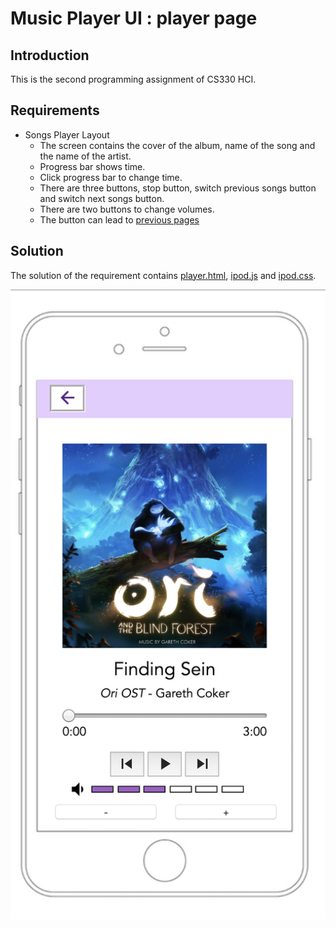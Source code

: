 # Music Player UI : player page

## Introduction

This is the second programming assignment of CS330 HCI.

## Requirements

 - Songs Player Layout
   - The screen contains the cover of the album, name of the song and the name of the artist.
   - Progress bar shows time.
   - Click progress bar to change time.
   - There are three buttons, stop button, switch previous songs button and switch next songs button.
   - There are two buttons to change volumes.
   - The button can lead to [previous pages](/CS330-HCI/ipod-starter)

## Solution

The solution of the requirement contains [player.html](/CS330-HCI/starter2/player.html), [ipod.js](/CS330-HCI/starter2/ipod.js) and [ipod.css](/CS330-HCI/starter2/ipod.css).

![player.html](player.png)


